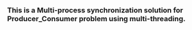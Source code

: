 ### This is a Multi-process synchronization solution for Producer_Consumer problem using multi-threading.
